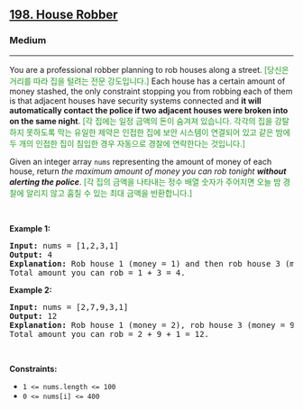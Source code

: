 <h2><a href="https://leetcode.com/problems/house-robber/">198. House Robber</a></h2><h3>Medium</h3><hr><div><p>You are a professional robber planning to rob houses along a street.<inliner class="im-inliner-dst-text" style="color: #239e23;"> [당신은 거리를 따라 집을 털려는 전문 강도입니다.] </inliner> Each house has a certain amount of money stashed, the only constraint stopping you from robbing each of them is that adjacent houses have security systems connected and <b>it will automatically contact the police if two adjacent houses were broken into on the same night</b>.<inliner class="im-inliner-dst-text" style="color: #239e23;"> [각 집에는 일정 금액의 돈이 숨겨져 있습니다. 각각의 집을 강탈하지 못하도록 막는 유일한 제약은 인접한 집에 보안 시스템이 연결되어 있고 같은 밤에 두 개의 인접한 집이 침입한 경우 자동으로 경찰에 연락한다는 것입니다.] </inliner></p>

<p>Given an integer array <code>nums</code> representing the amount of money of each house, return <em>the maximum amount of money you can rob tonight <b>without alerting the police</b></em>.<inliner class="im-inliner-dst-text" style="color: #239e23;"> [각 집의 금액을 나타내는 정수 배열 숫자가 주어지면 오늘 밤 경찰에 알리지 않고 훔칠 수 있는 최대 금액을 반환합니다.] </inliner></p>

<p>&nbsp;</p>
<p><strong class="example">Example 1:</strong></p>

<pre><strong>Input:</strong> nums = [1,2,3,1]
<strong>Output:</strong> 4
<strong>Explanation:</strong> Rob house 1 (money = 1) and then rob house 3 (money = 3).
Total amount you can rob = 1 + 3 = 4.
</pre>

<p><strong class="example">Example 2:</strong></p>

<pre><strong>Input:</strong> nums = [2,7,9,3,1]
<strong>Output:</strong> 12
<strong>Explanation:</strong> Rob house 1 (money = 2), rob house 3 (money = 9) and rob house 5 (money = 1).
Total amount you can rob = 2 + 9 + 1 = 12.
</pre>

<p>&nbsp;</p>
<p><strong>Constraints:</strong></p>

<ul>
	<li><code>1 &lt;= nums.length &lt;= 100</code></li>
	<li><code>0 &lt;= nums[i] &lt;= 400</code></li>
</ul>
</div>